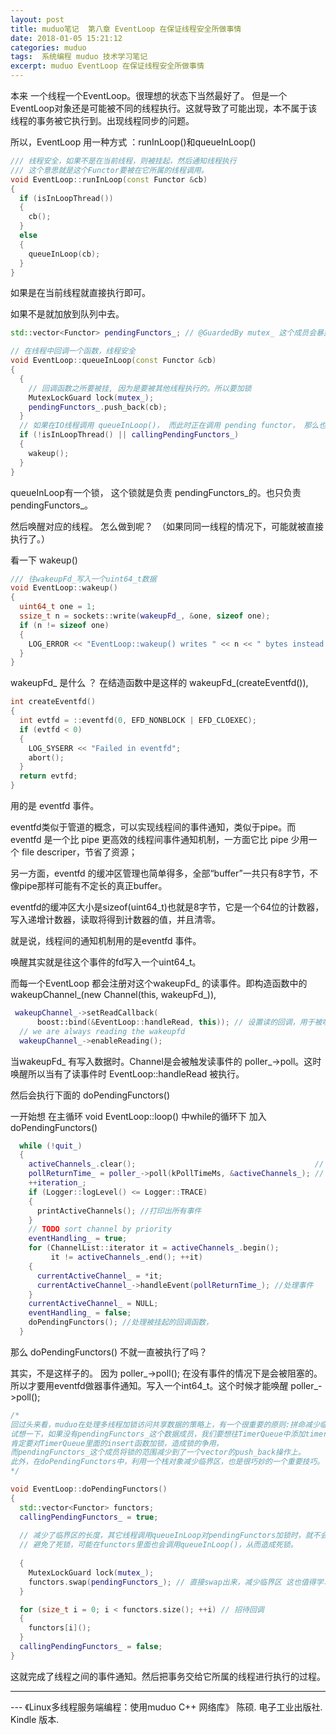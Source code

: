 ```yaml
---
layout: post
title: muduo笔记  第八章 EventLoop 在保证线程安全所做事情
date: 2018-01-05 15:21:12
categories: muduo
tags:  系统编程 muduo 技术学习笔记 
excerpt: muduo EventLoop 在保证线程安全所做事情
---
```



本来 一个线程一个EventLoop。很理想的状态下当然最好了。
但是一个EventLoop对象还是可能被不同的线程执行。这就导致了可能出现，本不属于该线程的事务被它执行到。出现线程同步的问题。

所以，EventLoop 用一种方式 	：runInLoop()和queueInLoop()

```c++
/// 线程安全，如果不是在当前线程，则被挂起，然后通知线程执行
/// 这个意思就是这个Functor要被在它所属的线程调用。
void EventLoop::runInLoop(const Functor &cb)
{
  if (isInLoopThread())
  {
    cb();
  }
  else
  {
    queueInLoop(cb);
  }
}
```

如果是在当前线程就直接执行即可。

如果不是就加放到队列中去。

```c++
std::vector<Functor> pendingFunctors_; // @GuardedBy mutex_ 这个成员会暴露给其他线程所以要 mutex_做保护。

// 在线程中回调一个函数，线程安全
void EventLoop::queueInLoop(const Functor &cb)
{
  {
    // 回调函数之所要被挂, 因为是要被其他线程执行的。所以要加锁
    MutexLockGuard lock(mutex_); 
    pendingFunctors_.push_back(cb);
  }
  // 如果在IO线程调用 queueInLoop()， 而此时正在调用 pending functor， 那么也必须唤醒。
  if (!isInLoopThread() || callingPendingFunctors_) 
  {
    wakeup();
  }
}
```

queueInLoop有一个锁， 这个锁就是负责 pendingFunctors_的。也只负责pendingFunctors_。 

然后唤醒对应的线程。 怎么做到呢？　（如果同同一线程的情况下，可能就被直接执行了。）

看一下 wakeup()

```c++
/// 往wakeupFd_写入一个uint64_t数据
void EventLoop::wakeup()
{
  uint64_t one = 1;
  ssize_t n = sockets::write(wakeupFd_, &one, sizeof one);
  if (n != sizeof one)
  {
    LOG_ERROR << "EventLoop::wakeup() writes " << n << " bytes instead of 8";
  }
}
```

wakeupFd_ 是什么 ？  在结造函数中是这样的  wakeupFd_(createEventfd()),

```c++
int createEventfd()
{
  int evtfd = ::eventfd(0, EFD_NONBLOCK | EFD_CLOEXEC);
  if (evtfd < 0)
  {
    LOG_SYSERR << "Failed in eventfd";
    abort();
  }
  return evtfd;
}

```
用的是 eventfd 事件。

eventfd类似于管道的概念，可以实现线程间的事件通知，类似于pipe。而eventfd 是一个比 pipe 更高效的线程间事件通知机制，一方面它比 pipe 少用一个 file 
descriper，节省了资源；

另一方面，eventfd 的缓冲区管理也简单得多，全部“buffer”一共只有8字节，不像pipe那样可能有不定长的真正buffer。

eventfd的缓冲区大小是sizeof(uint64_t)也就是8字节，它是一个64位的计数器，写入递增计数器，读取将得到计数器的值，并且清零。

就是说，线程间的通知机制用的是eventfd 事件。

唤醒其实就是往这个事件的fd写入一个uint64_t。

而每一个EventLoop 都会注册对这个wakeupFd_ 的读事件。即构造函数中的 wakeupChannel_(new Channel(this, wakeupFd_)),

```c++
 wakeupChannel_->setReadCallback(
      boost::bind(&EventLoop::handleRead, this)); // 设置读的回调，用于被唤醒时
  // we are always reading the wakeupfd
  wakeupChannel_->enableReading();
```

当wakeupFd_ 有写入数据时。Channel是会被触发读事件的  poller_->poll。这时唤醒所以当有了读事件时 EventLoop::handleRead 被执行。

然后会执行下面的 doPendingFunctors()

一开始想 在主循环 void EventLoop::loop() 中while的循环下 加入 doPendingFunctors()

```c++
  while (!quit_)
  {
    activeChannels_.clear();                                        // 被触发的活跃事件
    pollReturnTime_ = poller_->poll(kPollTimeMs, &activeChannels_); // activeChannels返回激活的事件
    ++iteration_;
    if (Logger::logLevel() <= Logger::TRACE)
    {
      printActiveChannels(); //打印出所有事件
    }
    // TODO sort channel by priority
    eventHandling_ = true;
    for (ChannelList::iterator it = activeChannels_.begin();
         it != activeChannels_.end(); ++it)
    {
      currentActiveChannel_ = *it;
      currentActiveChannel_->handleEvent(pollReturnTime_); //处理事件
    }
    currentActiveChannel_ = NULL;
    eventHandling_ = false;
    doPendingFunctors(); //处理被挂起的回调函数，
  }
```

那么 doPendingFunctors() 不就一直被执行了吗？ 

其实，不是这样子的。 因为 poller_->poll(); 在没有事件的情况下是会被阻塞的。 所以才要用eventfd做器事件通知。写入一个int64_t。这个时候才能唤醒  poller_->poll(); 

```c++
/*
回过头来看，muduo在处理多线程加锁访问共享数据的策略上，有一个很重要的原则:拼命减少临界区的长度
试想一下，如果没有pendingFunctors_这个数据成员，我们要想往TimerQueue中添加timer，
肯定要对TimerQueue里面的insert函数加锁，造成锁的争用，
而pendingFunctors_这个成员将锁的范围减少到了一个vector的push_back操作上。
此外，在doPendingFunctors中，利用一个栈对象减少临界区，也是很巧妙的一个重要技巧。
*/

void EventLoop::doPendingFunctors()
{
  std::vector<Functor> functors;
  callingPendingFunctors_ = true;  
  
  // 减少了临界区的长度，其它线程调用queueInLoop对pendingFunctors加锁时，就不会被阻塞
  // 避免了死锁，可能在functors里面也会调用queueInLoop()，从而造成死锁。
   
  {
    MutexLockGuard lock(mutex_);
    functors.swap(pendingFunctors_); // 直接swap出来，减少临界区 这也值得学习的地方
  }

  for (size_t i = 0; i < functors.size(); ++i) // 招待回调
  {
    functors[i]();
  }
  callingPendingFunctors_ = false;
}
```

这就完成了线程之间的事件通知。然后把事务交给它所属的线程进行执行的过程。


---
 \--- 《Linux多线程服务端编程：使用muduo C++ 网络库》 陈硕. 电子工业出版社. Kindle 版本.






